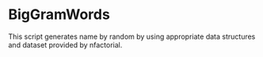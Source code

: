 # BigGramWords
This script generates name by random by using appropriate data structures and dataset provided by nfactorial.
